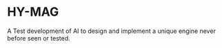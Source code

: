 # HY-MAG
A Test development of AI to design and implement a unique engine never before seen or tested.
